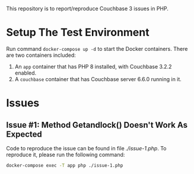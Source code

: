 This repository is to report/reproduce Couchbase 3 issues in PHP.

# Setup The Test Environment

Run command `docker-compose up -d` to start the Docker containers. There are two containers included:

1. An `app` container that has PHP 8 installed, with Couchbase 3.2.2 enabled.
2. A `couchbase` container that has Couchbase server 6.6.0 running in it.

# Issues

## Issue #1: Method Getandlock() Doesn't Work As Expected

Code to reproduce the issue can be found in file _./issue-1.php_. To reproduce it, please run the following command:

```bash
docker-compose exec -T app php ./issue-1.php
 ```
